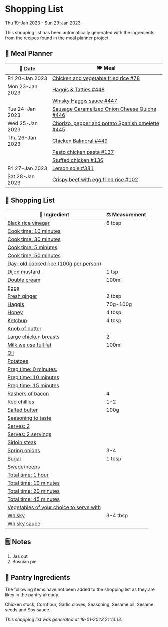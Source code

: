 # Shopping List

Thu 19-Jan 2023 - Sun 29-Jan 2023

This shopping list has been automatically generated with the ingredients from the recipes found in the meal planner project.

## 📅 Meal Planner

|📅 Date| 🍽️ Meal|
|----|----|
|Fri 20-Jan 2023|[Chicken and vegetable fried rice #78](https://github.com/jcallaghan/The-Cookbook/issues/78)|
|Mon 23-Jan 2023|[Haggis & Tatties #448](https://github.com/jcallaghan/The-Cookbook/issues/448)|
||[Whisky Haggis sauce #447](https://github.com/jcallaghan/The-Cookbook/issues/447)|
|Tue 24-Jan 2023|[Sausage Caramelized Onion Cheese Quiche #446](https://github.com/jcallaghan/The-Cookbook/issues/446)|
|Wed 25-Jan 2023|[Chorizo, pepper and potato Spanish omelette #445](https://github.com/jcallaghan/The-Cookbook/issues/445)|
|Thu 26-Jan 2023|[Chicken Balmoral #449](https://github.com/jcallaghan/The-Cookbook/issues/449)|
||[Pesto chicken pasta #137](https://github.com/jcallaghan/The-Cookbook/issues/137)|
||[Stuffed chicken #136](https://github.com/jcallaghan/The-Cookbook/issues/136)|
|Fri 27-Jan 2023|[Lemon sole #381](https://github.com/jcallaghan/The-Cookbook/issues/381)|
|Sat 28-Jan 2023|[Crispy beef with egg fried rice #102](https://github.com/jcallaghan/The-Cookbook/issues/102)|

## 🛒 Shopping List

| 🍌 Ingredient| ⚖️ Measurement|
|----------|-----------|
|[Black rice vinegar](https://www.sainsburys.co.uk/gol-ui/SearchResults/Black%20rice%20vinegar)|6 tbsp|
|[Cook time: 10 minutes](https://www.sainsburys.co.uk/gol-ui/SearchResults/Cook%20time:%2010%20minutes)||
|[Cook time: 30 minutes](https://www.sainsburys.co.uk/gol-ui/SearchResults/Cook%20time:%2030%20minutes)||
|[Cook time: 5 minutes](https://www.sainsburys.co.uk/gol-ui/SearchResults/Cook%20time:%205%20minutes)||
|[Cook time: 50 minutes](https://www.sainsburys.co.uk/gol-ui/SearchResults/Cook%20time:%2050%20minutes)||
|[Day-old cooked rice (100g per person)](https://www.sainsburys.co.uk/gol-ui/SearchResults/Day-old%20cooked%20rice%20(100g%20per%20person))||
|[Dijon mustard](https://www.sainsburys.co.uk/gol-ui/SearchResults/Dijon%20mustard)|1 tsp|
|[Double cream](https://www.sainsburys.co.uk/gol-ui/SearchResults/Double%20cream)|100ml|
|[Eggs](https://www.sainsburys.co.uk/gol-ui/SearchResults/Eggs)||
|[Fresh ginger](https://www.sainsburys.co.uk/gol-ui/SearchResults/Fresh%20ginger)|2 tbsp|
|[Haggis](https://www.sainsburys.co.uk/gol-ui/SearchResults/Haggis)|70g-100g|
|[Honey](https://www.sainsburys.co.uk/gol-ui/SearchResults/Honey)|4 tbsp|
|[Ketchup](https://www.sainsburys.co.uk/gol-ui/SearchResults/Ketchup)|4 tbsp|
|[Knob of butter](https://www.sainsburys.co.uk/gol-ui/SearchResults/Knob%20of%20butter)||
|[Large chicken breasts](https://www.sainsburys.co.uk/gol-ui/SearchResults/Large%20chicken%20breasts)|2|
|[Milk we use full fat](https://www.sainsburys.co.uk/gol-ui/SearchResults/Milk%20we%20use%20full%20fat)|100ml|
|[Oil](https://www.sainsburys.co.uk/gol-ui/SearchResults/Oil)||
|[Potatoes](https://www.sainsburys.co.uk/gol-ui/SearchResults/Potatoes)||
|[Prep time: 0 minutes.](https://www.sainsburys.co.uk/gol-ui/SearchResults/Prep%20time:%200%20minutes.)||
|[Prep time: 10 minutes](https://www.sainsburys.co.uk/gol-ui/SearchResults/Prep%20time:%2010%20minutes)||
|[Prep time: 15 minutes](https://www.sainsburys.co.uk/gol-ui/SearchResults/Prep%20time:%2015%20minutes)||
|[Rashers of bacon](https://www.sainsburys.co.uk/gol-ui/SearchResults/Rashers%20of%20bacon)|4|
|[Red chillies](https://www.sainsburys.co.uk/gol-ui/SearchResults/Red%20chillies)|1-2|
|[Salted butter](https://www.sainsburys.co.uk/gol-ui/SearchResults/Salted%20butter)|100g|
|[Seasoning to taste](https://www.sainsburys.co.uk/gol-ui/SearchResults/Seasoning%20to%20taste)||
|[Serves: 2](https://www.sainsburys.co.uk/gol-ui/SearchResults/Serves:%202)||
|[Serves: 2 servings](https://www.sainsburys.co.uk/gol-ui/SearchResults/Serves:%202%20servings)||
|[Sirloin steak](https://www.sainsburys.co.uk/gol-ui/SearchResults/Sirloin%20steak)||
|[Spring onions](https://www.sainsburys.co.uk/gol-ui/SearchResults/Spring%20onions)|3-4|
|[Sugar](https://www.sainsburys.co.uk/gol-ui/SearchResults/Sugar)|1 tbsp|
|[Swede/neeps](https://www.sainsburys.co.uk/gol-ui/SearchResults/Swede/neeps)||
|[Total time: 1 hour](https://www.sainsburys.co.uk/gol-ui/SearchResults/Total%20time:%201%20hour)||
|[Total time: 10 minutes](https://www.sainsburys.co.uk/gol-ui/SearchResults/Total%20time:%2010%20minutes)||
|[Total time: 20 minutes](https://www.sainsburys.co.uk/gol-ui/SearchResults/Total%20time:%2020%20minutes)||
|[Total time: 45 minutes](https://www.sainsburys.co.uk/gol-ui/SearchResults/Total%20time:%2045%20minutes)||
|[Vegetables of your choice to serve with](https://www.sainsburys.co.uk/gol-ui/SearchResults/Vegetables%20of%20your%20choice%20to%20serve%20with)||
|[Whisky](https://www.sainsburys.co.uk/gol-ui/SearchResults/Whisky)|3-4 tbsp|
|[Whisky sauce](https://www.sainsburys.co.uk/gol-ui/SearchResults/Whisky%20sauce)||

## 🗒️ Notes

1. Jas out
1. Bosnian pie

## 🏪 Pantry Ingredients

The following items have not been added to the shopping list as they are likey in the pantry already.

Chicken stock, Cornflour, Garlic cloves, Seasoning, Sesame oil, Sesame seeds and Soy sauce.


_This shopping list was generated at 19-01-2023 21:13:13._